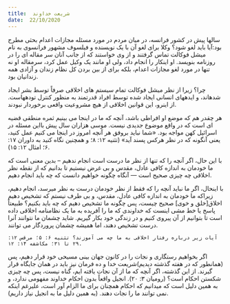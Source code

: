 ```yaml
---
title:  شریعت خداوند
date:  22/10/2020
---
```


سالها پیش در کشور فرانسه، در میان مردم در مورد مسئله مجازات اعدام بحثی مطرح بود:آیا باید لغو شود؟ وکلا برای لغو آن با یک نویسنده و فیلسوف مشهور فرانسوی به نام میشل فوکالت تماس گرفتند و از وی خواستند که از جانب آنان سر مقاله ای را در روزنامه بنویسد. او اینکار را انجام داد، ولی او مانند یک وکیل عمل کرد، سرمقاله او نه تنها در مورد لغو مجازات اعدام، بلکه برای از بین بردن کل نظام زندان و آزادی همه زندانیان بود.

چرا؟ زیرا از نظر میشل فوکالت تمام سیستم های اخلاقی صرفاً توسط بشر ایجاد شدهاند، و ایدههای انسانی ایجاد شده توسط افراد قدرتمند به منظور کنترل تودههاست. از اینرو، این قوانین اخلاقی از هیچ مشروعیت واقعی برخوردار نبودند.

هر چقدر هم که موضع او افراطی باشد، آنچه که ما در اینجا می بینیم ثمره منطقی قضیه ای است که در واقع موضوع جدیدی نیست. موسی هزاران سال پیش بااین مسئله در اسرائیل کهن مواجه بود. «شما نباید بروفق هر آنچه امروز در اینجا می کنیم عمل کنید، یعنی آنگونه که در نظر هرکس پسند آید» (تثنیه ۱۲: ۸؛ و همچنین نگاه کنید به داوران ۱۷: ۶؛ امثال ۱۲: ۱۵).

با این حال، اگر آنچه را که تنها از نظر ما درست است انجام ندهیم – بدین معنی است که ما خودمان به اندازه کافی عادل، مقدس و بی غرض نیستیم تا بدانیم که از نقطه نظر اخلاقی چه چیزی صحیح است — آنگاه چگونه خواهیم دانست که چه باید انجام دهیم.

با اینحال، اگر ما نباید آنچه را که فقط از نظر خودمان درست به نظر میرسد، انجام دهیم، زیراکه ما خودمان به اندازه کافی عادل، مقدس، و بی طرف نیستم که تشخیص دهیم اخلاق[خلق و خوی] صحیح چیست، پس چگونه ما تشخیص دهیم که چه باید بکنیم؟ طبیعتاً پاسخ یا خط مشی اینست که خداوندی که ما را آفریده به ما یک نظامنامه اخلاقی داده است تا بتوانیم از آن پیروی کنیم و در زندگی خود بکار گیریم. شاید چشمان ما نتوانند آنرا درست تشخیص دهند، اما همیشه چشمان پروردگار می توانند.

`آیات زیر درباره رفتار اخلاقی به ما چه می آموزند؟ تثنیه ۶: ۵؛ مرقس ۱۲: ۲۹ تا ۳۱؛ مکاشفه ۱۴: ۱۲.`

اگر بخواهیم رستگاری و نجات را در کانون جهان بینی مسیحی خود قرار دهیم، پس (همانطور که در هفته گذشته دیدیم)شریعت خدا و ده فرمان نیز باید در همان جایگاه قرار گیرند. از این گذشته، اگر آنچه که ما از آن نجات یافته ایم، گناه نیست، پس چه چیزی شکستن احکام است؟ (رومیان ۳: ۲۰). انجیل واقعاً بدون احکام خداوند مفهومی ندارد، و به همین دلیل است که میدانیم که احکام همچنان برای ما الزام آور است، علیرغم اینکه نمی توانند ما را نجات دهند. (به همین دلیل ما به انجیل نیاز داریم).